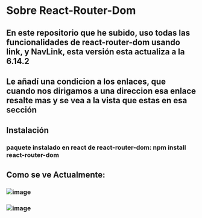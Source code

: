 # Sobre React-Router-Dom
## En este repositorio que he subido, uso todas las funcionalidades de react-router-dom usando link, y NavLink, esta versión esta actualiza a la 6.14.2
## Le añadí una condicion a los enlaces, que cuando nos dirigamos a una direccion esa enlace resalte mas y se vea a la vista que estas en esa sección
## Instalación
### paquete instalado en react de react-router-dom: npm install react-router-dom
## Como se ve Actualmente:
### ![image](https://github.com/Silkaleex/react-router-dom/assets/82760991/f3ae1f35-347a-413a-ae60-02e214797300)
### ![image](https://github.com/Silkaleex/react-router-dom/assets/82760991/e3b61c09-bd61-43de-bc3f-02f718c9e2f1)
